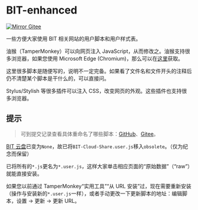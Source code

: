 # BIT-enhanced

[![Mirror Gitee](https://img.shields.io/badge/Mirror-Gitee-red?logo=gitee)](https://gitee.com/YDX-2147483647/BIT-enhanced/)

一些方便大家使用 BIT 相关网站的用户脚本和用户样式表。

油猴（TamperMonkey）可以向网页注入 JavaScript，从而修改之。油猴支持很多浏览器，如果您使用 Microsoft Edge (Chromium)，那么可以在[这里](https://microsoftedge.microsoft.com/addons/detail/tampermonkey/iikmkjmpaadaobahmlepeloendndfphd)获取。

这里很多脚本是随便写的，说明不一定完备。如果看了文件名和文件开头的注释后仍不清楚某个脚本是干什么的，可以直接问。

Stylus/Stylish 等很多插件可以注入 CSS，改变网页的外观。这些插件也支持很多浏览器。

## 提示

> 可到提交记录查看具体重命名了哪些脚本：[GitHub](https://github.com/YDX-2147483647/BIT-enhanced/commit/b1aca5b2e57b800fea33f2043bab178b14022400)、[Gitee](https://gitee.com/YDX-2147483647/BIT-enhanced/commit/b1aca5b2e57b800fea33f2043bab178b14022400)。

[BIT 云盘](http://pan.bit.edu.cn/)已变为`None`，故已将`BIT-Cloud-Share.user.js`移入`obsolete`。（仅为纪念而保留）

已将所有的`*.js`更名为`*.user.js`，这样大家单击相应页面的“原始数据”（“raw”）就能直接安装。

如果您以前通过 TamperMonkey“实用工具”“从 URL 安装”过，现在需要重新安装（操作与安装新的`*.user.js`一样），或者手动更改一下更新脚本的地址：编辑脚本，设置 → 更新 → 更新 URL。
